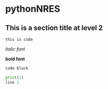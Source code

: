 # pythonNRES

## This is a section title at level 2

`this is code`

*italic font*

**bold font**

```python
code block

print(1)
line 2
```


